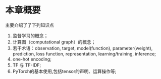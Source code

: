 # 本章概要
主要介绍了了下列知识点
1. 监督学习的概念；
2. 计算图（computational graph）的概念；
3. 若干术语：observation, target, model(function), parameter(weight), prediction, loss function, representation, learning/training, inference;
4. one-hot encoding;
5. TF 与 TF-IDF;
6. PyTorch的基本使用,包括tensor的声明、运算操作等;
